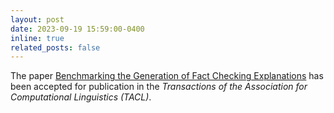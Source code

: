 ```yaml
---
layout: post
date: 2023-09-19 15:59:00-0400
inline: true
related_posts: false
---
```


The paper [Benchmarking the Generation of Fact Checking Explanations](https://direct.mit.edu/tacl/article/doi/10.1162/tacl_a_00601/117871/Benchmarking-the-Generation-of-Fact-Checking) has been accepted for publication in the *Transactions of the Association for Computational Linguistics (TACL)*.